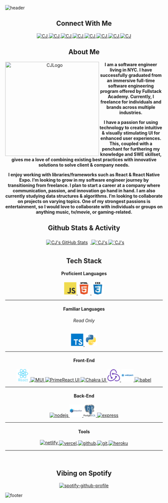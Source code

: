<!--                                                                HEADER                                                                            -->

![header](https://capsule-render.vercel.app/api?type=waving&color=0:301D42,10:553373,20:7a49a5,30:6D4194,40:A17FC0,50:C9B6DB,60:A17FC0,70:6D4194,80:7a49a5,90:553373,100:301D42&height=180&text=CJ%20Jones&fontAlignY=35&animation=scaleIn&desc=Software%20Engineer&descAlign=80&descAlignY=59&descSize=30)

 <!--                                                                CONTACT ME                                                                       -->
 <h2 align="center"> Connect With Me </h2>
<div>
   <p align="center">
   <p align="center" style="right:103%;">
      <a href="https://www.seejonesengineer.com/assets/CJsSoftwareEngineeringResume.24a34476.pdf" target="_blank">
         <img align="center" src="https://img.shields.io/badge/Resume-000000?style=for-the-badge&logo=readthedocs&logoColor=white" alt="CJ"s Resume"  />
      </a>  
      <a href="mailto:cj@seejonesengineer.com" target="blank">
         <img align="center" src="https://img.shields.io/badge/Email-D14836?style=for-the-badge&logo=gmail&logoColor=white" alt="CJ"s Email" />
      </a>
      <a href="https://www.linkedin.com/in/cjones1827/" target="_blank">
         <img align="center" src="https://img.shields.io/badge/LinkedIn-0077B5?style=for-the-badge&logo=linkedin&logoColor=white" alt="CJ"s LinkedIn" />
      </a>
       <a href="https://www.tiktok.com/@seejonesengineer" target="blank">
         <img align="center" src="https://img.shields.io/badge/Tiktok-69C9D0?style=for-the-badge&logo=TikTok&logoColor=white" alt="CJ"s TikTok" />
      </a>
      <a href="https://www.instagram.com/seejonesengineer/" target="blank">
         <img align="center" src="https://img.shields.io/badge/Instagram-e4405f?style=for-the-badge&logo=Instagram&logoColor=white" alt="CJ"s Instagram" />
      </a>
      <a href="https://twitter.com/cjonesengineer1" target="blank">
         <img align="center" src="https://img.shields.io/badge/Twitter-0077B5?style=for-the-badge&logo=Twitter&logoColor=white" alt="CJ"s Twitter" />
      </a> 
      <a href="https://www.youtube.com/channel/UCIgDLvCc7d6pX1LrhgwLZMw" target="blank">
         <img align="center" src="https://img.shields.io/badge/Youtube-ff0000?style=for-the-badge&logo=Youtube&logoColor=white" alt="CJ"s Youtube" />
      </a> 
      <a href="https://www.seejonesengineer.com/" target="_blank">
         <img align="center" src="https://img.shields.io/badge/Portfolio-000000?style=for-the-badge&logo=opsgenie&logoColor=white" alt="CJ"s Portfolio"/>
      </a>
  </p>
</div>
 
 <!--                                                                ABOUT ME                                                                         -->
 <h2 align="center"> About Me </h2>
<div align="center" text-align="center">
  <img id="avatar" align="left" src= "https://i.imgur.com/crQOGMn.png" width="300" height="300" title="CJLogo"/>

  <h4 align="center" vertical-align="middle">
    <p align="center">I am a software engineer living in NYC. I have successfully graduated from an immersive full-time software engineering program offered by Fullstack Academy. Currently, I freelance for individuals and brands across multiple industries.
    </p>
    <p align="center">I have a passion for using technology to create intuitive & visually stimulating UI for enhanced user experiences. This, coupled with a penchant for furthering my knowledge and SWE skillset, gives me a love of combining existing best practices with innovative solutions to solve client & company needs.
    </p>
    <p align="center">I enjoy working with libraries/frameworks such as React & React Native Expo. I’m looking to grow in my software engineer journey by transitioning from freelance. I plan to start a career at a company where communication, passion, and innovation go hand in hand. I am also currently studying data structures & algorithms. I’m looking to collaborate on projects on varying topics. One of my strongest passions is entertainment, so I would love to collaborate with individuals or groups on anything music, tv/movie, or gaming-related.
    </p>
  </h4>
</div>

 <!--                                                                 Github Stats                                                                    -->
 <h2 align="center"> Github Stats & Activity </h2>
 <div align='center'>
<p align='center' display='flex' justify-content='space-between'>
  <a href="https://github.com/cjones-87"> <img align="center" style="margin:0.5rem" src="https://github-readme-stats.vercel.app/api?username=cjones-87&custom_title=CJ's%20Github%20Stats&card_width=100&show_icons=true&line_height=40&count_private=true&theme=midnight-purple" alt="CJ's GitHub Stats" /> 
  </a> 
<a href="https://github.com/cjones-87">
  <img align="center" src="https://github-readme-stats.vercel.app/api/top-langs/?username=cjones-87&custom_title=CJ's%20Most%20Used%20Languages&theme=midnight-purple" alt=`CJ's Most Used Languages`/>
</a>
<a href="https://github.com/cjones-87">
  <img align="center" src="https://github-readme-streak-stats.herokuapp.com?user=cjones-87&hide_border=true&date_format=M%20j%5B%2C%20Y%5D&theme=midnight-purple" alt=`CJ's Github Streak`/>
</a>
</p>  
</div>
<p>
<!-- <img src="https://imgur.com/ncX7TVk.gif" width="350">  -->
</p>

<h2 align="center"> Tech Stack </h2>

<!--                         PROFICIENT LANGUAGES                        -->
<h4 align="center">Proficient Languages</h4>
<div  align="center" >
  <a href="https://developer.mozilla.org/en-US/docs/Web/JavaScript" target="_blank" rel="noreferrer">
    <img src="https://raw.githubusercontent.com/devicons/devicon/master/icons/javascript/javascript-original.svg" alt="javascript" width="40" height="40"/>
  </a>
  <a href="https://www.w3.org/html/" target="_blank" rel="noreferrer"> 
    <img src="https://raw.githubusercontent.com/devicons/devicon/master/icons/html5/html5-original-wordmark.svg" alt="html5" width="40" height="40"/>
  </a> 
  <a href="https://www.w3schools.com/css/" target="_blank" rel="noreferrer"> 
    <img src="https://raw.githubusercontent.com/devicons/devicon/master/icons/css3/css3-original-wordmark.svg" alt="css3" width="40" height="40"/> 
  </a>  
</div>
<hr>
<!--                         FAMILIAR LANGUAGES                        -->
<h4 align="center">Familiar Languages</h4>
<h6 align="center">Read Only</h6>
<div align="center">
  <a href="https://www.typescriptlang.org/" target="_blank" rel="noreferrer"> 
    <img src="https://raw.githubusercontent.com/devicons/devicon/master/icons/typescript/typescript-original.svg" alt="typescript" width="40" height="40"/> 
  </a> 
  <a href="https://www.python.org" target="_blank" rel="noreferrer"> 
    <img src="https://raw.githubusercontent.com/devicons/devicon/master/icons/python/python-original.svg" alt="python" width="40" height="40"/> 
  </a>
</div>

<hr>
<!--                                                                FRONT-END                                                                         -->
<h4 align="center"> Front-End </h4>
<div  align="center">
  <a href="https://reactjs.org/" target="_blank" rel="noreferrer"> 
    <img src="https://raw.githubusercontent.com/devicons/devicon/master/icons/react/react-original-wordmark.svg" alt="react" width="40" height="40"/> 
  </a> 
  <a href="https://mui.com/" target="_blank" rel="noreferrer"> 
    <img src="https://seeklogo.com/images/M/material-ui-logo-5BDCB9BA8F-seeklogo.com.png" alt="MUI" width="40" height="40"/> 
  </a> 
  <a href="https://www.primefaces.org/primereact/" target="_blank" rel="noreferrer"> 
    <img src="https://www.primefaces.org/primereact/images/primereact-logo-dark.svg" alt="PrimeReact UI" width="40" height="40"/> 
  </a> 
  <a href="https://chakra-ui.com/" target="_blank" rel="noreferrer"> 
    <img src="https://img.icons8.com/color/344/chakra-ui.png" alt="Chakra UI" width="40" height="40"/> 
  </a> 
  <a href="https://redux.js.org" target="_blank" rel="noreferrer"> 
    <img src="https://raw.githubusercontent.com/devicons/devicon/master/icons/redux/redux-original.svg" alt="redux" width="40" height="40"/> 
  </a>
  <a href="https://webpack.js.org" target="_blank" rel="noreferrer"> 
    <img src="https://raw.githubusercontent.com/devicons/devicon/d00d0969292a6569d45b06d3f350f463a0107b0d/icons/webpack/webpack-original-wordmark.svg" alt="webpack" width="40" height="40"/> 
  </a>
   <a href="https://babeljs.io/" target="_blank" rel="noreferrer"> 
    <img src="https://img.icons8.com/wired/344/ffffff/babel.png" alt="babel" width="40" height="40" />
  </a> 
</div>
<hr>
<!--                                                                    BACKEND                                                                      -->
<h4 align="center"> Back-End </h4>
<div  align="center">
  <a href="https://nodejs.org" target="_blank" rel="noreferrer"> 
    <img src="https://img.icons8.com/fluency/344/node-js.png" alt="nodejs" width="40" height="40"/>   
   </a>
  <a href="https://sequelize.org/" target="_blank" rel="noreferrer"> 
    <img src="https://raw.githubusercontent.com/devicons/devicon/master/icons/sequelize/sequelize-original-wordmark.svg" alt="sequelize" width="40" height="40"/>
  </a>
  <a href="https://www.postgresql.org" target="_blank" rel="noreferrer"> 
    <img src="https://raw.githubusercontent.com/devicons/devicon/master/icons/postgresql/postgresql-original-wordmark.svg" alt="postgresql" width="40" height="40"/> 
  </a>
   <a href="https://expressjs.com" target="_blank" rel="noreferrer"> 
    <img src="https://cdn.jsdelivr.net/gh/devicons/devicon/icons/express/express-original.svg" alt="express" width="40" height="40"/> </a>
  </a>
  
  <!--
  <a href="https://firebase.google.com/" target="_blank" rel="noreferrer"> 
    <img src="https://www.vectorlogo.zone/logos/firebase/firebase-icon.svg" alt="firebase" width="40" height="40"/> 
  </a>
  <a href="https://www.mongodb.com/" target="_blank" rel="noreferrer"> 
    <img src="https://raw.githubusercontent.com/devicons/devicon/master/icons/mongodb/mongodb-original-wordmark.svg" alt="mongodb" width="40" height="40"/> 
  </a>
-->
</div>
<hr>
<!--                                                                    Tools                                                                      -->
<h4 align="center"> Tools </h4>
<div  align="center">
  <a href="https://www.netlify.com/" target="_blank" rel="noreferrer"> 
    <img src="https://img.icons8.com/external-tal-revivo-shadow-tal-revivo/2x/external-netlify-a-cloud-computing-company-that-offers-hosting-and-serverless-backend-services-for-static-websites-logo-shadow-tal-revivo.png" alt="netlify" width="30" height="20" /> 
  </a>
  <a href="https://vercel.com/" target="_blank" rel="noreferrer"> 
    <img align="center" img src="https://img.icons8.com/external-tanah-basah-glyph-tanah-basah/344/ffffff/external-glyph-shapes-tanah-basah-glyph-tanah-basah-69.png" width="35" height="35" alt="vercel"/> 
  </a>
  <a href="https://github.com/" target="_blank" rel="noreferrer"> 
    <img align="center" img src="https://img.icons8.com/dusk/45/000000/github.png" width="40" height="40" alt="github"/> 
  </a>
   <a href="https://git-scm.com/" target="_blank" rel="noreferrer"> 
    <img align="center" img src="https://img.icons8.com/nolan/45/git.png" width="40" height="40" alt="git"/> 
  </a>
  <a href="https://www.heroku.com/" target="_blank" rel="noreferrer"> 
    <img align="center" img src="https://img.icons8.com/nolan/45/heroku.png" width="40" height="40" alt="heroku"/> 
  </a>
</div>
<hr>
<!--                                                               Spacer Div                                                                        -->
<div>&nbsp;</div>

<!--                                                                Spotify                                                                          -->

<h2 align="center">Vibing on Spotify</h2>
<div align="center">

[![spotify-github-profile](https://spotify-github-profile.vercel.app/api/view?uid=7jngi162r9ulpop20gz5hdyoo&cover_image=true&theme=default&bar_color=7d3ccd&bar_color_cover=false)](https://spotify-github-profile.vercel.app/api/view?uid=7jngi162r9ulpop20gz5hdyoo&redirect=true)

</div>

<!--                                                                FOOTER                                                                            -->

![footer](https://capsule-render.vercel.app/api?type=waving&color=0:301D42,10:553373,20:7a49a5,30:6D4194,40:A17FC0,50:C9B6DB,60:A17FC0,70:6D4194,80:7a49a5,90:553373,100:301D42&height=100&reversal=true&section=footer)
